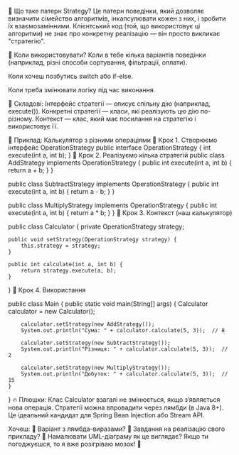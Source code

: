 🧩 Що таке патерн Strategy?
Це патерн поведінки, який дозволяє визначити сімейство алгоритмів,
інкапсулювати кожен з них, і зробити їх взаємозамінними.
Клієнтський код (той, що використовує ці алгоритми) не знає про
конкретну реалізацію — він просто викликає "стратегію".

🎯 Коли використовувати?
Коли в тебе кілька варіантів поведінки (наприклад, різні способи
сортування, фільтрації, оплати).

Коли хочеш позбутись switch або if-else.

Коли треба змінювати логіку під час виконання.

🧱 Складові:
Інтерфейс стратегії — описує спільну дію (наприклад, execute()).
Конкретні стратегії — класи, які реалізують цю дію по-різному.
Контекст — клас, який має посилання на стратегію і використовує її.

🍰 Приклад: Калькулятор з різними операціями
🔹 Крок 1. Створюємо інтерфейс OperationStrategy
public interface OperationStrategy {
int execute(int a, int b);
}
🔹 Крок 2. Реалізуємо кілька стратегій
public class AddStrategy implements OperationStrategy {
public int execute(int a, int b) {
return a + b;
}
}

public class SubtractStrategy implements OperationStrategy {
public int execute(int a, int b) {
return a - b;
}
}

public class MultiplyStrategy implements OperationStrategy {
public int execute(int a, int b) {
return a * b;
}
}
🔹 Крок 3. Контекст (наш калькулятор)

public class Calculator {
private OperationStrategy strategy;

    public void setStrategy(OperationStrategy strategy) {
        this.strategy = strategy;
    }

    public int calculate(int a, int b) {
        return strategy.execute(a, b);
    }

}
🔹 Крок 4. Використання

public class Main {
public static void main(String[] args) {
Calculator calculator = new Calculator();

        calculator.setStrategy(new AddStrategy());
        System.out.println("Сума: " + calculator.calculate(5, 3));  // 8

        calculator.setStrategy(new SubtractStrategy());
        System.out.println("Різниця: " + calculator.calculate(5, 3));  // 2

        calculator.setStrategy(new MultiplyStrategy());
        System.out.println("Добуток: " + calculator.calculate(5, 3));  // 15
    }

}
🔥 Плюшки:
Клас Calculator взагалі не змінюється, якщо з’являється нова операція.
Стратегії можна впровадити через лямбди (в Java 8+).
Це ідеальний кандидат для Spring Bean Injection або Stream API.

Хочеш:
🎯 Варіант з лямбда-виразами?
🔁 Завдання на реалізацію свого прикладу?
🎨 Намалювати UML-діаграму як це виглядає?
Якщо ти погоджуєшся, то я вже розігріваю мозок! 🧠